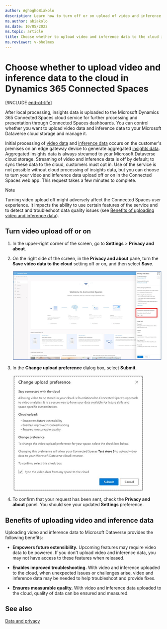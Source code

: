 ```yaml
---
author: AghoghoBiakolo
description: Learn how to turn off or on upload of video and inference data to the cloud in Microsoft Dynamics 365 Connected Spaces
ms.author: abiakolo
ms.date: 10/05/2022
ms.topic: article
title: Choose whether to upload video and inference data to the cloud in Dynamics 365 Connected Spaces
ms.reviewer: v-bholmes
---
```


# Choose whether to upload video and inference data to the cloud in Dynamics 365 Connected Spaces

[!INCLUDE [end-of-life](includes/end-of-life.md)]

After local processing, insights data is uploaded to the Microsoft Dynamics 365 Connected Spaces cloud service for further processing and presentation through Connected Spaces dashboards. You can control whether you want to upload video data and inference data to your Microsoft Dataverse cloud storage and manage it. 

Initial processing of [video data](data-privacy.md#video-data) and [inference data](data-privacy.md#inference-data) occurs on the customer's premises on an edge gateway device to generate aggregated [insights data](data-privacy.md#insights-data). Aggregated insights data is always streamed to your Microsoft Dataverse cloud storage. Streaming of video and inference data is off by default; to sync these data to the cloud, customers must opt in. Use of the service is not possible without cloud processing of insights data, but you can choose to turn your video and inference data upload off or on in the Connected Spaces web app. This request takes a few minutes to complete.

> [!NOTE]
> Turning video upload off might adversely affect the Connected Spaces user experience. It impacts the ability to use certain features of the service and to detect and troubleshoot data quality issues (see [Benefits of uploading video and inference data](video-inference-data-upload.md#benefits-of-uploading-video-and-inference-data)).

## Turn video upload off or on

1.	In the upper-right corner of the screen, go to **Settings** > **Privacy and about**.
    
2.	On the right side of the screen, in the **Privacy and about** pane, turn the **Save video data to the cloud** setting off or on, and then select **Save**. 

     ![Screenshot of Privacy and about pane](media/privacy-about-pane.JPG "Screenshot of Privacy and about pane")

3.	In the **Change upload preference** dialog box, select **Submit**.  

    ![Screenshot of Change upload preference dialog box](media/change-video-upload-preference.JPG "Screenshot of Change upload preference dialog box")
    
4. To confirm that your request has been sent, check the **Privacy and about** panel. You should see your updated **Settings** preference. 
 
## Benefits of uploading video and inference data 

Uploading video and inference data to Microsoft Dataverse provides the following benefits:

- **Empowers future extensibility.** Upcoming features may require video data to be powered. If you don't upload video and inference data, you may not have access to these features when released.

- **Enables improved troubleshooting.** With video and inference uploaded to the cloud, when unexpected issues or challenges arise, video and inference data may be needed to help troubleshoot and provide fixes. 

- **Ensures measurable quality.** With video and inference data uploaded to the cloud, quality of data can be ensured and measured. 

## See also

[Data and privacy](data-privacy.md)
